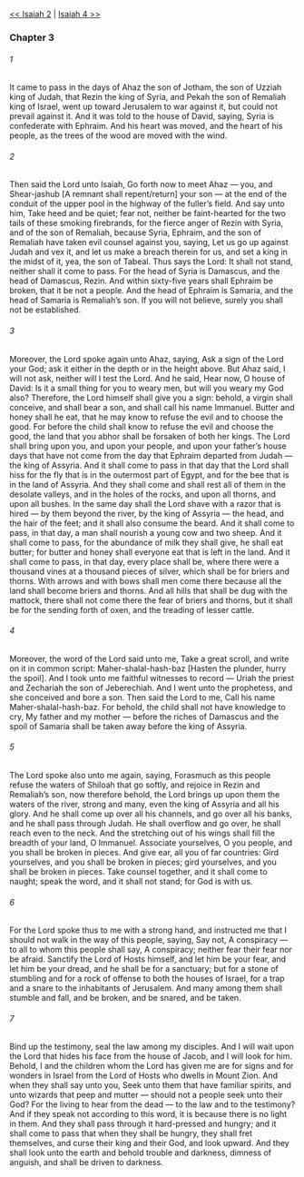 [<< Isaiah 2](Isaiah%202.md)  |  [Isaiah 4 >>](Isaiah%204.md)

### Chapter 3
###### 1
It came to pass in the days of Ahaz the son of Jotham, the son of Uzziah king of Judah, that Rezin the king of Syria, and Pekah the son of Remaliah king of Israel, went up toward Jerusalem to war against it, but could not prevail against it. And it was told to the house of David, saying, Syria is confederate with Ephraim. And his heart was moved, and the heart of his people, as the trees of the wood are moved with the wind.

###### 2
Then said the Lord unto Isaiah, Go forth now to meet Ahaz — you, and Shear-jashub [A remnant shall repent/return] your son — at the end of the conduit of the upper pool in the highway of the fuller’s field. And say unto him, Take heed and be quiet; fear not, neither be faint-hearted for the two tails of these smoking firebrands, for the fierce anger of Rezin with Syria, and of the son of Remaliah, because Syria, Ephraim, and the son of Remaliah have taken evil counsel against you, saying, Let us go up against Judah and vex it, and let us make a breach therein for us, and set a king in the midst of it, yea, the son of Tabeal. Thus says the Lord: It shall not stand, neither shall it come to pass. For the head of Syria is Damascus, and the head of Damascus, Rezin. And within sixty-five years shall Ephraim be broken, that it be not a people. And the head of Ephraim is Samaria, and the head of Samaria is Remaliah’s son. If you will not believe, surely you shall not be established.

###### 3
Moreover, the Lord spoke again unto Ahaz, saying, Ask a sign of the Lord your God; ask it either in the depth or in the height above. But Ahaz said, I will not ask, neither will I test the Lord. And he said, Hear now, O house of David: Is it a small thing for you to weary men, but will you weary my God also? Therefore, the Lord himself shall give you a sign: behold, a virgin shall conceive, and shall bear a son, and shall call his name Immanuel. Butter and honey shall he eat, that he may know to refuse the evil and to choose the good. For before the child shall know to refuse the evil and choose the good, the land that you abhor shall be forsaken of both her kings. The Lord shall bring upon you, and upon your people, and upon your father’s house days that have not come from the day that Ephraim departed from Judah — the king of Assyria. And it shall come to pass in that day that the Lord shall hiss for the fly that is in the outermost part of Egypt, and for the bee that is in the land of Assyria. And they shall come and shall rest all of them in the desolate valleys, and in the holes of the rocks, and upon all thorns, and upon all bushes. In the same day shall the Lord shave with a razor that is hired — by them beyond the river, by the king of Assyria — the head, and the hair of the feet; and it shall also consume the beard. And it shall come to pass, in that day, a man shall nourish a young cow and two sheep. And it shall come to pass, for the abundance of milk they shall give, he shall eat butter; for butter and honey shall everyone eat that is left in the land. And it shall come to pass, in that day, every place shall be, where there were a thousand vines at a thousand pieces of silver, which shall be for briers and thorns. With arrows and with bows shall men come there because all the land shall become briers and thorns. And all hills that shall be dug with the mattock, there shall not come there the fear of briers and thorns, but it shall be for the sending forth of oxen, and the treading of lesser cattle.

###### 4
Moreover, the word of the Lord said unto me, Take a great scroll, and write on it in common script: Maher-shalal-hash-baz [Hasten the plunder, hurry the spoil]. And I took unto me faithful witnesses to record — Uriah the priest and Zechariah the son of Jeberechiah. And I went unto the prophetess, and she conceived and bore a son. Then said the Lord to me, Call his name Maher-shalal-hash-baz. For behold, the child shall not have knowledge to cry, My father and my mother — before the riches of Damascus and the spoil of Samaria shall be taken away before the king of Assyria.

###### 5
The Lord spoke also unto me again, saying, Forasmuch as this people refuse the waters of Shiloah that go softly, and rejoice in Rezin and Remaliah’s son, now therefore behold, the Lord brings up upon them the waters of the river, strong and many, even the king of Assyria and all his glory. And he shall come up over all his channels, and go over all his banks, and he shall pass through Judah. He shall overflow and go over, he shall reach even to the neck. And the stretching out of his wings shall fill the breadth of your land, O Immanuel. Associate yourselves, O you people, and you shall be broken in pieces. And give ear, all you of far countries: Gird yourselves, and you shall be broken in pieces; gird yourselves, and you shall be broken in pieces. Take counsel together, and it shall come to naught; speak the word, and it shall not stand; for God is with us.

###### 6
For the Lord spoke thus to me with a strong hand, and instructed me that I should not walk in the way of this people, saying, Say not, A conspiracy — to all to whom this people shall say, A conspiracy; neither fear their fear nor be afraid. Sanctify the Lord of Hosts himself, and let him be your fear, and let him be your dread, and he shall be for a sanctuary; but for a stone of stumbling and for a rock of offense to both the houses of Israel, for a trap and a snare to the inhabitants of Jerusalem. And many among them shall stumble and fall, and be broken, and be snared, and be taken.

###### 7
Bind up the testimony, seal the law among my disciples. And I will wait upon the Lord that hides his face from the house of Jacob, and I will look for him. Behold, I and the children whom the Lord has given me are for signs and for wonders in Israel from the Lord of Hosts who dwells in Mount Zion. And when they shall say unto you, Seek unto them that have familiar spirits, and unto wizards that peep and mutter — should not a people seek unto their God? For the living to hear from the dead — to the law and to the testimony? And if they speak not according to this word, it is because there is no light in them. And they shall pass through it hard-pressed and hungry; and it shall come to pass that when they shall be hungry, they shall fret themselves, and curse their king and their God, and look upward. And they shall look unto the earth and behold trouble and darkness, dimness of anguish, and shall be driven to darkness.